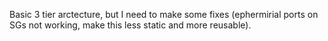 Basic 3 tier arctecture, but I need to make some fixes (ephermirial ports on SGs not working, make this less static and more reusable).
